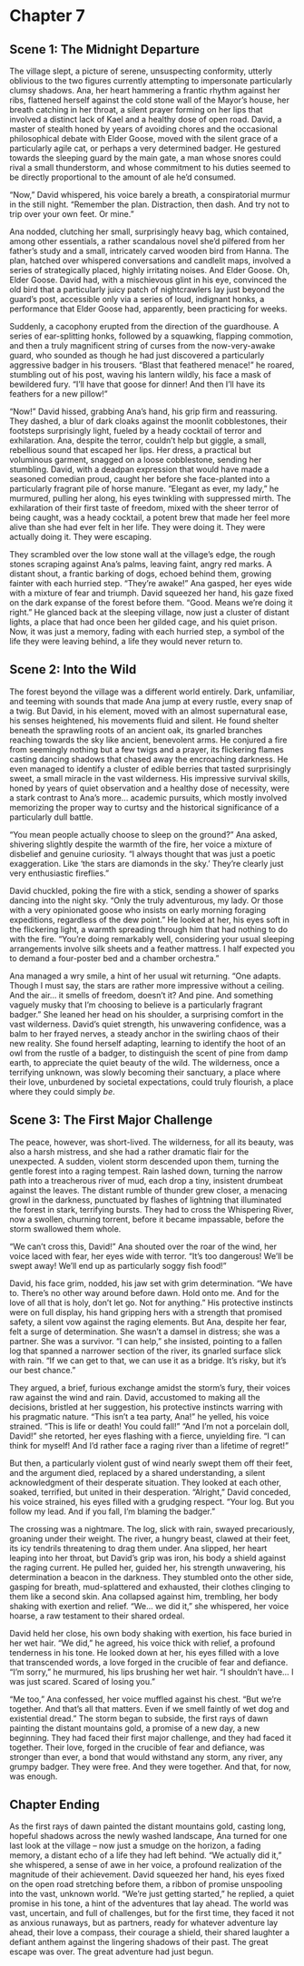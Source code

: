 # Chapter 7

## Scene 1: The Midnight Departure

The village slept, a picture of serene, unsuspecting conformity, utterly oblivious to the two figures currently attempting to impersonate particularly clumsy shadows. Ana, her heart hammering a frantic rhythm against her ribs, flattened herself against the cold stone wall of the Mayor’s house, her breath catching in her throat, a silent prayer forming on her lips that involved a distinct lack of Kael and a healthy dose of open road. David, a master of stealth honed by years of avoiding chores and the occasional philosophical debate with Elder Goose, moved with the silent grace of a particularly agile cat, or perhaps a very determined badger. He gestured towards the sleeping guard by the main gate, a man whose snores could rival a small thunderstorm, and whose commitment to his duties seemed to be directly proportional to the amount of ale he’d consumed.

“Now,” David whispered, his voice barely a breath, a conspiratorial murmur in the still night. “Remember the plan. Distraction, then dash. And try not to trip over your own feet. Or mine.”

Ana nodded, clutching her small, surprisingly heavy bag, which contained, among other essentials, a rather scandalous novel she’d pilfered from her father’s study and a small, intricately carved wooden bird from Hanna. The plan, hatched over whispered conversations and candlelit maps, involved a series of strategically placed, highly irritating noises. And Elder Goose. Oh, Elder Goose. David had, with a mischievous glint in his eye, convinced the old bird that a particularly juicy patch of nightcrawlers lay just beyond the guard’s post, accessible only via a series of loud, indignant honks, a performance that Elder Goose had, apparently, been practicing for weeks.

Suddenly, a cacophony erupted from the direction of the guardhouse. A series of ear-splitting honks, followed by a squawking, flapping commotion, and then a truly magnificent string of curses from the now-very-awake guard, who sounded as though he had just discovered a particularly aggressive badger in his trousers. “Blast that feathered menace!” he roared, stumbling out of his post, waving his lantern wildly, his face a mask of bewildered fury. “I’ll have that goose for dinner! And then I’ll have its feathers for a new pillow!”

“Now!” David hissed, grabbing Ana’s hand, his grip firm and reassuring. They dashed, a blur of dark cloaks against the moonlit cobblestones, their footsteps surprisingly light, fueled by a heady cocktail of terror and exhilaration. Ana, despite the terror, couldn’t help but giggle, a small, rebellious sound that escaped her lips. Her dress, a practical but voluminous garment, snagged on a loose cobblestone, sending her stumbling. David, with a deadpan expression that would have made a seasoned comedian proud, caught her before she face-planted into a particularly fragrant pile of horse manure. “Elegant as ever, my lady,” he murmured, pulling her along, his eyes twinkling with suppressed mirth. The exhilaration of their first taste of freedom, mixed with the sheer terror of being caught, was a heady cocktail, a potent brew that made her feel more alive than she had ever felt in her life. They were doing it. They were actually doing it. They were escaping.

They scrambled over the low stone wall at the village’s edge, the rough stones scraping against Ana’s palms, leaving faint, angry red marks. A distant shout, a frantic barking of dogs, echoed behind them, growing fainter with each hurried step. “They’re awake!” Ana gasped, her eyes wide with a mixture of fear and triumph. David squeezed her hand, his gaze fixed on the dark expanse of the forest before them. “Good. Means we’re doing it right.” He glanced back at the sleeping village, now just a cluster of distant lights, a place that had once been her gilded cage, and his quiet prison. Now, it was just a memory, fading with each hurried step, a symbol of the life they were leaving behind, a life they would never return to.

## Scene 2: Into the Wild

The forest beyond the village was a different world entirely. Dark, unfamiliar, and teeming with sounds that made Ana jump at every rustle, every snap of a twig. But David, in his element, moved with an almost supernatural ease, his senses heightened, his movements fluid and silent. He found shelter beneath the sprawling roots of an ancient oak, its gnarled branches reaching towards the sky like ancient, benevolent arms. He conjured a fire from seemingly nothing but a few twigs and a prayer, its flickering flames casting dancing shadows that chased away the encroaching darkness. He even managed to identify a cluster of edible berries that tasted surprisingly sweet, a small miracle in the vast wilderness. His impressive survival skills, honed by years of quiet observation and a healthy dose of necessity, were a stark contrast to Ana’s more… academic pursuits, which mostly involved memorizing the proper way to curtsy and the historical significance of a particularly dull battle.

“You mean people actually choose to sleep on the ground?” Ana asked, shivering slightly despite the warmth of the fire, her voice a mixture of disbelief and genuine curiosity. “I always thought that was just a poetic exaggeration. Like ‘the stars are diamonds in the sky.’ They’re clearly just very enthusiastic fireflies.”

David chuckled, poking the fire with a stick, sending a shower of sparks dancing into the night sky. “Only the truly adventurous, my lady. Or those with a very opinionated goose who insists on early morning foraging expeditions, regardless of the dew point.” He looked at her, his eyes soft in the flickering light, a warmth spreading through him that had nothing to do with the fire. “You’re doing remarkably well, considering your usual sleeping arrangements involve silk sheets and a feather mattress. I half expected you to demand a four-poster bed and a chamber orchestra.”

Ana managed a wry smile, a hint of her usual wit returning. “One adapts. Though I must say, the stars are rather more impressive without a ceiling. And the air… it smells of freedom, doesn’t it? And pine. And something vaguely musky that I’m choosing to believe is a particularly fragrant badger.” She leaned her head on his shoulder, a surprising comfort in the vast wilderness. David’s quiet strength, his unwavering confidence, was a balm to her frayed nerves, a steady anchor in the swirling chaos of their new reality. She found herself adapting, learning to identify the hoot of an owl from the rustle of a badger, to distinguish the scent of pine from damp earth, to appreciate the quiet beauty of the wild. The wilderness, once a terrifying unknown, was slowly becoming their sanctuary, a place where their love, unburdened by societal expectations, could truly flourish, a place where they could simply *be*.

## Scene 3: The First Major Challenge

The peace, however, was short-lived. The wilderness, for all its beauty, was also a harsh mistress, and she had a rather dramatic flair for the unexpected. A sudden, violent storm descended upon them, turning the gentle forest into a raging tempest. Rain lashed down, turning the narrow path into a treacherous river of mud, each drop a tiny, insistent drumbeat against the leaves. The distant rumble of thunder grew closer, a menacing growl in the darkness, punctuated by flashes of lightning that illuminated the forest in stark, terrifying bursts. They had to cross the Whispering River, now a swollen, churning torrent, before it became impassable, before the storm swallowed them whole.

“We can’t cross this, David!” Ana shouted over the roar of the wind, her voice laced with fear, her eyes wide with terror. “It’s too dangerous! We’ll be swept away! We’ll end up as particularly soggy fish food!”

David, his face grim, nodded, his jaw set with grim determination. “We have to. There’s no other way around before dawn. Hold onto me. And for the love of all that is holy, don’t let go. Not for anything.” His protective instincts were on full display, his hand gripping hers with a strength that promised safety, a silent vow against the raging elements. But Ana, despite her fear, felt a surge of determination. She wasn’t a damsel in distress; she was a partner. She was a survivor. “I can help,” she insisted, pointing to a fallen log that spanned a narrower section of the river, its gnarled surface slick with rain. “If we can get to that, we can use it as a bridge. It’s risky, but it’s our best chance.”

They argued, a brief, furious exchange amidst the storm’s fury, their voices raw against the wind and rain. David, accustomed to making all the decisions, bristled at her suggestion, his protective instincts warring with his pragmatic nature. “This isn’t a tea party, Ana!” he yelled, his voice strained. “This is life or death! You could fall!” “And I’m not a porcelain doll, David!” she retorted, her eyes flashing with a fierce, unyielding fire. “I can think for myself! And I’d rather face a raging river than a lifetime of regret!”

But then, a particularly violent gust of wind nearly swept them off their feet, and the argument died, replaced by a shared understanding, a silent acknowledgment of their desperate situation. They looked at each other, soaked, terrified, but united in their desperation. “Alright,” David conceded, his voice strained, his eyes filled with a grudging respect. “Your log. But you follow my lead. And if you fall, I’m blaming the badger.”

The crossing was a nightmare. The log, slick with rain, swayed precariously, groaning under their weight. The river, a hungry beast, clawed at their feet, its icy tendrils threatening to drag them under. Ana slipped, her heart leaping into her throat, but David’s grip was iron, his body a shield against the raging current. He pulled her, guided her, his strength unwavering, his determination a beacon in the darkness. They stumbled onto the other side, gasping for breath, mud-splattered and exhausted, their clothes clinging to them like a second skin. Ana collapsed against him, trembling, her body shaking with exertion and relief. “We… we did it,” she whispered, her voice hoarse, a raw testament to their shared ordeal.

David held her close, his own body shaking with exertion, his face buried in her wet hair. “We did,” he agreed, his voice thick with relief, a profound tenderness in his tone. He looked down at her, his eyes filled with a love that transcended words, a love forged in the crucible of fear and defiance. “I’m sorry,” he murmured, his lips brushing her wet hair. “I shouldn’t have… I was just scared. Scared of losing you.”

“Me too,” Ana confessed, her voice muffled against his chest. “But we’re together. And that’s all that matters. Even if we smell faintly of wet dog and existential dread.” The storm began to subside, the first rays of dawn painting the distant mountains gold, a promise of a new day, a new beginning. They had faced their first major challenge, and they had faced it together. Their love, forged in the crucible of fear and defiance, was stronger than ever, a bond that would withstand any storm, any river, any grumpy badger. They were free. And they were together. And that, for now, was enough.

## Chapter Ending

As the first rays of dawn painted the distant mountains gold, casting long, hopeful shadows across the newly washed landscape, Ana turned for one last look at the village – now just a smudge on the horizon, a fading memory, a distant echo of a life they had left behind. “We actually did it,” she whispered, a sense of awe in her voice, a profound realization of the magnitude of their achievement. David squeezed her hand, his eyes fixed on the open road stretching before them, a ribbon of promise unspooling into the vast, unknown world. “We’re just getting started,” he replied, a quiet promise in his tone, a hint of the adventures that lay ahead. The world was vast, uncertain, and full of challenges, but for the first time, they faced it not as anxious runaways, but as partners, ready for whatever adventure lay ahead, their love a compass, their courage a shield, their shared laughter a defiant anthem against the lingering shadows of their past. The great escape was over. The great adventure had just begun.